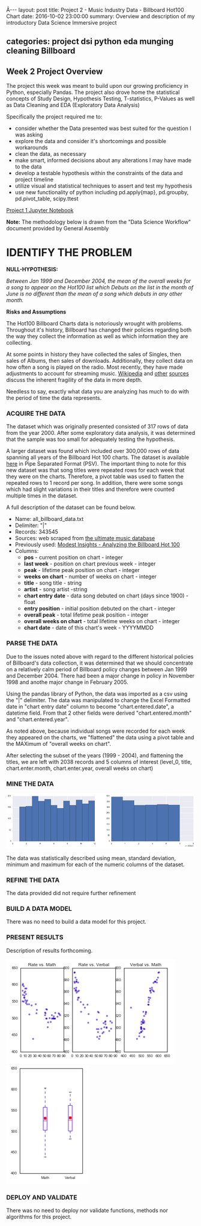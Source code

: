 Â--- layout: post title: Project 2 - Music Industry Data - Billboard Hot100 Chart date: 2016-10-02 23:00:00 summary: Overview and description of my introductory Data Science Immersive project

categories: project dsi python eda munging cleaning Billboard
-------------------------------------------------------------

Week 2 Project Overview
-----------------------

The project this week was meant to build upon our growing proficiency in Python, especially Pandas. The project also drove home the statistical concepts of Study Design, Hypothesis Testing, T-statistics, P-Values as well as Data Cleaning and EDA (Exploratory Data Analysis)

Specifically the project required me to:

-	consider whether the Data presented was best suited for the question I was asking
-	explore the data and consider it's shortcomings and possible workarounds
-	clean the data, as necessary
-	make smart, informed decisions about any alterations I may have made to the data
-	develop a testable hypothesis within the constraints of the data and project timeline
-	utilize visual and statistical techniques to assert and test my hypothesis
-	use new functionality of python including pd.apply{map}, pd.groupby, pd.pivot\_table, scipy.ttest

[Project 1 Jupyter Notebook](https://github.com/jpfreeley/DSI-NYC-2/blob/master/projects/projects-weekly/project-01/starter-code/JPF_project_1.ipynb)

**Note:** The methodology below is drawn from the "Data Science Workflow" document provided by General Assembly

IDENTIFY THE PROBLEM
====================

**NULL-HYPOTHESIS:**

*Between Jan 1999 and December 2004, the mean of the overall weeks for a song to appear on the Hot100 list which Debuts on the list in the month of June is no different than the mean of a song which debuts in any other month.*

**Risks and Assumptions**

The Hot100 Billboard Charts data is notoriously wrought with problems. Throughout it's history, Billboard has changed their policies regarding both the way they collect the information as well as which information they are collecting.

At some points in history they have collected the sales of Singles, then sales of Albums, then sales of downloads. Additionally, they collect data on how often a song is played on the radio. Most recently, they have made adjustments to account for streaming music. [Wikipedia](https://en.wikipedia.org/wiki/Billboard_Hot_100) and [other](https://theringer.com/billboard-hot-100-singles-chart-broken-313cbe9094b9#.oznojthyp) [sources](http://www.npr.org/sections/therecord/2013/08/16/207879695/how-the-hot-100-became-americas-hit-barometer) discuss the inherent fragility of the data in more depth.

Needless to say, exactly what data you are analyzing has much to do with the period of time the data represents.

### ACQUIRE THE DATA

The dataset which was originally presented consisted of 317 rows of data from the year 2000. After some exploratory data analysis, it was determined that the sample was too small for adequately testing the hypothesis.

A larger dataset was found which included over 300,000 rows of data spanning all years of the Billboard Hot 100 charts. The dataset is available [here](http://www.modestinsights.com/wp-content/uploads/2015/03/all_billboard_data.txt) in Pipe Separated Format (PSV). The important thing to note for this new dataset was that song titles were repeated rows for each week that they were on the charts. Therefore, a pivot table was used to flatten the repeated rows to 1 record per song. In addition, there were some songs which had slight variations in their titles and therefore were counted multiple times in the dataset.

A full description of the dataset can be found below.

-	Name: all_billboard_data.txt
-	Delimiter: "|"
-	Records: 343545
-	Sources: web scraped from [the ultimate music database](http://www.umdmusic.com/default.asp?Lang=English&Chart=D)
-	Previously used: [Modest Insights - Analyzing the Billboard Hot 100](http://www.modestinsights.com/analyzing-the-billboard-hot-100/)
-	Columns:
	-	**pos** - current position on chart - integer
	-	**last week** - position on chart previous week - integer
	-	**peak** - lifetime peak position on chart - integer
	-	**weeks on chart** - number of weeks on chart - integer
	-	**title** - song title - string
	-	**artist** - song artist -string
	-	**chart entry date** - data song debuted on chart (days since 1900) - float
	-	**entry position** - initial position debuted on the chart - integer
	-	**overall peak** - total lifetime peak position - integer
	-	**overall weeks on chart** - total lifetime weeks on chart - integer
	-	**chart date** - date of this chart's week - YYYYMMDD

### PARSE THE DATA

Due to the issues noted above with regard to the different historical policies of Billboard's data collection, it was determined that we should concentrate on a relatively calm period of Billboard policy changes between Jan 1999 and December 2004. There had been a major change in policy in November 1998 and anothe major change in February 2005.

Using the pandas library of Python, the data was imported as a csv using the "|" delimiter. The data was manipulated to change the Excel Formatted date in "chart entry date" column to become "chart.entered.date", a datetime field. From that 2 other fields were derived "chart.entered.month" and "chart.entered.year".

As noted above, because individual songs were recorded for each week they appeared on the charts, we "flattened" the data using a pivot table and the MAXimum of "overall weeks on chart".

After selecting the subset of the years (1999 - 2004), and flattening the titles, we are left with 2038 records and 5 columns of interest (level_0, title, chart.enter.month, chart.enter.year, overall weeks on chart)

### MINE THE DATA

![](../images/billboard_histograms.png)

The data was statistically described using mean, standard deviation, minimum and maximum for each of the numeric columns of the dataset.

### REFINE THE DATA

The data provided did not require further refinement

### BUILD A DATA MODEL

There was no need to build a data model for this project.

### PRESENT RESULTS

Description of results forthcoming.

![](/images/scatterplots.png) ![](/images/boxplots.png)

### DEPLOY AND VALIDATE

There was no need to deploy nor validate functions, methods nor algorithms for this project.
